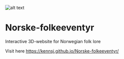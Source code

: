 ![alt text](https://raw.githubusercontent.com/kennsj/Norske-folkeeventyr/master/img/Background.png)

# Norske-folkeeventyr
Interactive 3D-website for Norwegian folk lore

Visit here https://kennsj.github.io/Norske-folkeeventyr/
